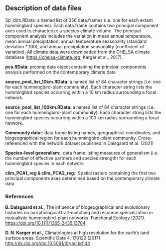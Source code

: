 ## Description of data files

Sp_clim.RData: a named list of 356 data.frames (i.e. one for each extant hummingbird species). Each data.frame contains two principal component axes used to characterize a species climate volume. The principal component analysis includes the variation in mean annual temperature, mean annual precipitation, annual temperature seasonality (standard deviation * 100), and annual precipitation seasonality (coefficient of variation). All climate data were downloaded from the CHELSA climate database (https://chelsa-climate.org; Karger et al., 2017).


**pca.RData**: prcomp data object containing the principal components analysis performed on the contemporary climate data

**source_pool_list_10km.RData**: a named list of 84 character strings (i.e. one for each hummingbird-plant community). Each character string lists the hummingbird species occurring within a 10 km radius surrounding a focal network.

**source_pool_list_100km.RData**: a named list of 84 character strings (i.e. one for each hummingbird-plant community). Each character string lists the hummingbird species occurring within a 100 km radius surrounding a focal network.

**Community data:**: data frame listing names, geographical coordinates, and biogeographical region for each hummingbird-plant community. Cross-referenced with the network dataset published in Dalsgaard et al. (2021)

**Species-level generalism:**: data frame listing measures of generalism (i.e. the number of effective partners and species strength) for each hummingbird species in each network

**clim_PCA1_reg & clim_PCA2_reg:**: Spatial rasters containing the first two principal components axes determined based on the contemporary climate data

### References
**B. Dalsgaard et al.,** The influence of biogeographical and evolutionary histories on morphological trait-matching and resource specialization in mutualistic hummingbird-plant networks. Functional Ecology (2021). https://doi.org/10.1111/1365-2435.13784.

**D. N. Karger et al.,** Climatologies at high resolution for the earth’s land surface areas. Scientific Data 4, 170122 (2017). http://dx.doi.org/doi:10.5061/dryad.kd1d4


